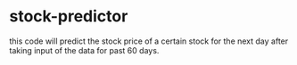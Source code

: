 # stock-predictor
this code will predict the stock price of a certain stock for the next day after taking input of the data for past 60 days.
